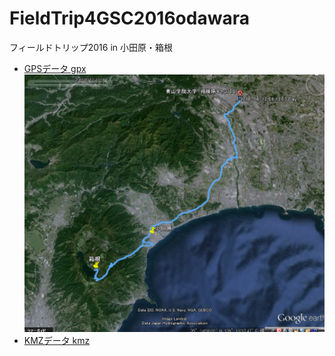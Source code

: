 # FieldTrip4GSC2016odawara
フィールドトリップ2016 in 小田原・箱根


- [GPSデータ gpx](https://github.com/gsc-aoyama/FieldTrip4GSC2016odawara/blob/master/FieldTrip2016-06-12_odawara.gpx)
![スクリーンキャプチャ](https://github.com/AyameO/FieldTrip4GSC2016odawara/blob/master/fieildwork.png)
- [KMZデータ kmz](https://github.com/AyameO/FieldTrip4GSC2016odawara/blob/master/fieldwork.kmz)
